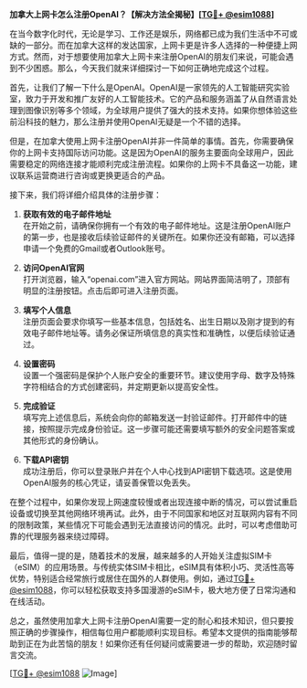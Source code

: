 **加拿大上网卡怎么注册OpenAI？【解决方法全揭秘】[[TG💪+ @esim1088](https://t.me/s/esim1088)]**

在当今数字化时代，无论是学习、工作还是娱乐，网络都已成为我们生活中不可或缺的一部分。而在加拿大这样的发达国家，上网卡更是许多人选择的一种便捷上网方式。然而，对于想要使用加拿大上网卡来注册OpenAI的朋友们来说，可能会遇到不少困惑。那么，今天我们就来详细探讨一下如何正确地完成这个过程。

首先，让我们了解一下什么是OpenAI。OpenAI是一家领先的人工智能研究实验室，致力于开发和推广友好的人工智能技术。它的产品和服务涵盖了从自然语言处理到图像识别等多个领域，为全球用户提供了强大的技术支持。如果你想体验这些前沿科技的魅力，那么注册并使用OpenAI无疑是一个不错的选择。

但是，在加拿大使用上网卡注册OpenAI并非一件简单的事情。首先，你需要确保你的上网卡支持国际访问功能。这是因为OpenAI的服务主要面向全球用户，因此需要稳定的网络连接才能顺利完成注册流程。如果你的上网卡不具备这一功能，建议联系运营商进行咨询或更换更适合的产品。

接下来，我们将详细介绍具体的注册步骤：

1. **获取有效的电子邮件地址**  
   在开始之前，请确保你拥有一个有效的电子邮件地址。这是注册OpenAI账户的第一步，也是接收后续验证邮件的关键所在。如果你还没有邮箱，可以选择申请一个免费的Gmail或者Outlook账号。

2. **访问OpenAI官网**  
   打开浏览器，输入“openai.com”进入官方网站。网站界面简洁明了，顶部有明显的注册按钮。点击后即可进入注册页面。

3. **填写个人信息**  
   注册页面会要求你填写一些基本信息，包括姓名、出生日期以及刚才提到的有效电子邮件地址等。请务必保证所填信息的真实性和准确性，以便后续验证通过。

4. **设置密码**  
   设置一个强密码是保护个人账户安全的重要环节。建议使用字母、数字及特殊字符相结合的方式创建密码，并定期更新以提高安全性。

5. **完成验证**  
   填写完上述信息后，系统会向你的邮箱发送一封验证邮件。打开邮件中的链接，按照提示完成身份验证。这一步骤可能还需要填写额外的安全问题答案或其他形式的身份确认。

6. **下载API密钥**  
   成功注册后，你可以登录账户并在个人中心找到API密钥下载选项。这是使用OpenAI服务的核心凭证，请妥善保管以免丢失。

在整个过程中，如果你发现上网速度较慢或者出现连接中断的情况，可以尝试重启设备或切换至其他网络环境再试。此外，由于不同国家和地区对互联网内容有不同的限制政策，某些情况下可能会遇到无法直接访问的情况。此时，可以考虑借助可靠的代理服务器来绕过障碍。

最后，值得一提的是，随着技术的发展，越来越多的人开始关注虚拟SIM卡（eSIM）的应用场景。与传统实体SIM卡相比，eSIM具有体积小巧、灵活性高等优势，特别适合经常旅行或居住在国外的人群使用。例如，通过[TG💪+ @esim1088](https://t.me/s/esim1088)，你可以轻松获取支持多国漫游的eSIM卡，极大地方便了日常沟通和在线活动。

总之，虽然使用加拿大上网卡注册OpenAI需要一定的耐心和技术知识，但只要按照正确的步骤操作，相信每位用户都能顺利实现目标。希望本文提供的指南能够帮助到正在为此苦恼的朋友！如果你还有任何疑问或需要进一步的帮助，欢迎随时留言交流。

[[TG💪+ @esim1088](https://t.me/s/esim1088) ![Image](https://i.postimg.cc/4NQfJmqS/Snipaste-2025-05-13-00-14-12.png)]